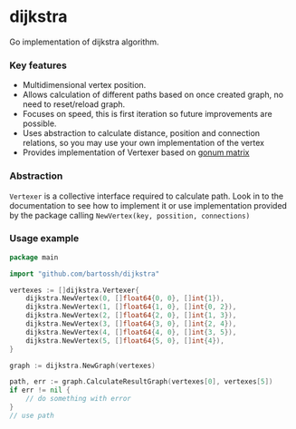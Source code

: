 # dijkstra

Go implementation of dijkstra algorithm.

### Key features

- Multidimensional vertex position.
- Allows calculation of different paths based on once created graph, no need to reset/reload graph.
- Focuses on speed, this is first iteration so future improvements are possible.
- Uses abstraction to calculate distance, position and connection relations, so you may use your own implementation of the vertex
- Provides implementation of Vertexer based on [gonum matrix](gonum.org/v1/gonum/mat)

### Abstraction 

`Vertexer` is a collective interface required to calculate path. Look in to the documentation to see how to implement it or use
implementation provided by the package calling `NewVertex(key, possition, connections)`

### Usage example

```go
package main

import "github.com/bartossh/dijkstra"

vertexes := []dijkstra.Vertexer{
    dijkstra.NewVertex(0, []float64{0, 0}, []int{1}),
    dijkstra.NewVertex(1, []float64{1, 0}, []int{0, 2}),
    dijkstra.NewVertex(2, []float64{2, 0}, []int{1, 3}),
    dijkstra.NewVertex(3, []float64{3, 0}, []int{2, 4}),
    dijkstra.NewVertex(4, []float64{4, 0}, []int{3, 5}),
    dijkstra.NewVertex(5, []float64{5, 0}, []int{4}),
}

graph := dijkstra.NewGraph(vertexes)

path, err := graph.CalculateResultGraph(vertexes[0], vertexes[5])
if err != nil {
	// do something with error
}
// use path

```

